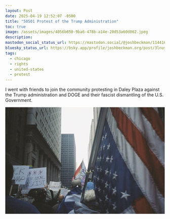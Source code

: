 ```yaml
---
layout: Post
date: 2025-04-19 12:52:07 -0500
title: "50501 Protest of the Trump Administration"
toc: true
image: /assets/images/4056b650-9ba6-478b-a14e-20d53a60d862.jpeg
description: 
mastodon_social_status_url: https://mastodon.social/@joshbeckman/114416105643360626
bluesky_status_url: https://bsky.app/profile/joshbeckman.org/post/3lnuyp6dt5s2l
tags:
  - chicago
  - rights
  - united-states
  - protest
---
```



I went with friends to join the community protesting in Daley Plaza against the Trump administration and DOGE and their fascist dismantling of the U.S. Government.

![Protesting in Chicago](/assets/images/4056b650-9ba6-478b-a14e-20d53a60d862.jpeg)
